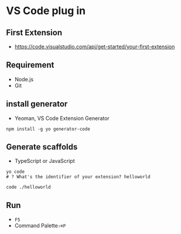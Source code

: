 # VS Code plug in

## First Extension
* https://code.visualstudio.com/api/get-started/your-first-extension

## Requirement
* Node.js
* Git

## install generator
* Yeoman, VS Code Extension Generator

```
npm install -g yo generator-code
```

## Generate scaffolds
* TypeScript or JavaScript

```
yo code
# ? What's the identifier of your extension? helloworld
```

```
code ./helloworld
```

## Run
* `F5`
* Command Palette`⇧⌘P`
